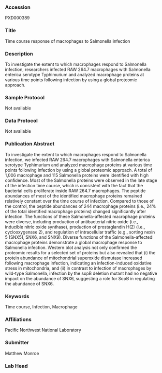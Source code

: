 ### Accession
PXD000389

### Title
Time course response of macrophages to Salmonella infection

### Description
To investigate the extent to which macrophages respond to Salmonella infection, researchers infected RAW 264.7 macrophages with Salmonella enterica serotype Typhimurium and analyzed macrophage proteins at various time points following infection by using a global proteomic approach.

### Sample Protocol
Not available

### Data Protocol
Not available

### Publication Abstract
To investigate the extent to which macrophages respond to Salmonella infection, we infected RAW 264.7 macrophages with Salmonella enterica serotype Typhimurium and analyzed macrophage proteins at various time points following infection by using a global proteomic approach. A total of 1,006 macrophage and 115 Salmonella proteins were identified with high confidence. Most of the Salmonella proteins were observed in the late stage of the infection time course, which is consistent with the fact that the bacterial cells proliferate inside RAW 264.7 macrophages. The peptide abundances of most of the identified macrophage proteins remained relatively constant over the time course of infection. Compared to those of the control, the peptide abundances of 244 macrophage proteins (i.e., 24% of the total identified macrophage proteins) changed significantly after infection. The functions of these Salmonella-affected macrophage proteins were diverse, including production of antibacterial nitric oxide (i.e., inducible nitric oxide synthase), production of prostaglandin H(2) (i.e., cyclooxygenase 2), and regulation of intracellular traffic (e.g., sorting nexin 5 [SNX5], SNX6, and SNX9). Diverse functions of the Salmonella-affected macrophage proteins demonstrate a global macrophage response to Salmonella infection. Western blot analysis not only confirmed the proteomic results for a selected set of proteins but also revealed that (i) the protein abundance of mitochondrial superoxide dismutase increased following macrophage infection, indicating an infection-induced oxidative stress in mitochondria, and (ii) in contrast to infection of macrophages by wild-type Salmonella, infection by the sopB deletion mutant had no negative impact on the abundance of SNX6, suggesting a role for SopB in regulating the abundance of SNX6.

### Keywords
Time course, Infection, Macrophage

### Affiliations
Pacific Northwest National Laboratory

### Submitter
Matthew Monroe

### Lab Head


